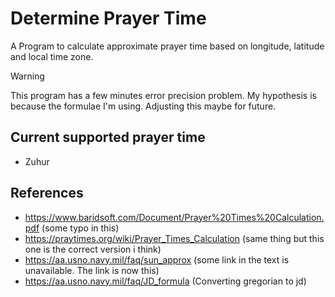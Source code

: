# Determine Prayer Time

A Program to calculate approximate prayer time based on longitude, latitude and local time zone.

> [!WARNING]
> This program has a few minutes error precision problem. My hypothesis is because the formulae
> I'm using. Adjusting this maybe for future.

## Current supported prayer time

- Zuhur


## References

- https://www.baridsoft.com/Document/Prayer%20Times%20Calculation.pdf (some typo in this)
- https://praytimes.org/wiki/Prayer_Times_Calculation (same thing but this one is the correct version i think)
- https://aa.usno.navy.mil/faq/sun_approx (some link in the text is unavailable. The link is now this)
- https://aa.usno.navy.mil/faq/JD_formula (Converting gregorian to jd)
